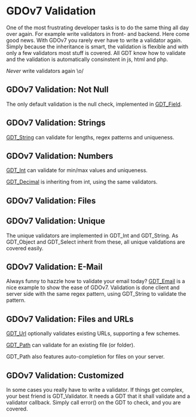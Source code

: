 # GDOv7 Validation

One of the most frustrating developer tasks is to do the same thing all day over again.
For example write validators in front- and backend.
Here come good news.
With GDOv7 you rarely ever have to write a validator again.
Simply because the inheritance is smart, the validation is flexible and with only a few validators most stuff is covered.
All GDT know how to validate and the validation is automatically consinstent in js, html and php.

*Never* write validators again \o/

## GDOv7 Validation: Not Null

The only default validation is the null check,
implemented in [GDT_Field](../GDO/Core/GDT_Field.php).


## GDOv7 Validation: Strings

[GDT_String](../GDO/Core/GDT_String.php) can validate for lengths, regex patterns and uniqueness.


## GDOv7 Validation: Numbers

[GDT_Int](../GDO/Core/GDT_Int.php) can validate for min/max values and uniqueness.

[GDT_Decimal](../GDO/Core/GDT_Decimal.php) is inheriting from int, using the same validators.


## GDOv7 Validation: Files


## GDOv7 Validation: Unique

The unique validators are implemented in GDT_Int and GDT_String.
As GDT_Object and GDT_Select inherit from these, all unique validations are covered easily.


## GDOv7 Validation: E-Mail

Always funny to hazzle how to validate your email today?
[GDT_Email](../GDO/Mail/GDT_Email.php) is a nice example to show the ease of GDOv7.
Validation is done client and server side with the same regex pattern,
using GDT_String to validate the pattern.

## GDOv7 Validation: Files and URLs

[GDT_Url](../GDO/Net/GDT_Url.php) optionally validates existing URLs,
supporting a few schemes.

[GDT_Path](../GDO/Core/GDT_Path.php) can validate for an existing file (or folder).

GDT_Path also features auto-completion for files on your server.


## GDOv7 Validation: Customized

In some cases you really have to write a validator.
If things get complex, your best friend is GDT_Validator.
It needs a GDT that it shall validate and a validator callback.
Simply call error() on the GDT to check, and you are covered.
